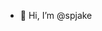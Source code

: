 - 👋 Hi, I’m @spjake

<!---
spjake/spjake is a ✨ special ✨ repository because its `README.md` (this file) appears on your GitHub profile.
You can click the Preview link to take a look at your changes.
--->
